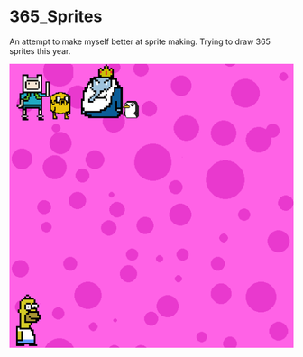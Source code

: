 # 365_Sprites
An attempt to make myself better at sprite making. Trying to draw 365 sprites this year.

![alt text](https://github.com/MoustafaNaquib/365_Sprites/blob/main/0_final.png?raw=true)
